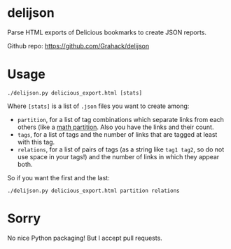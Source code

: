 delijson
========

Parse HTML exports of Delicious bookmarks to create JSON reports.

Github repo: <https://github.com/Grahack/delijson>

Usage
=====

`./delijson.py delicious_export.html [stats]`

Where `[stats]` is a list of `.json` files you want to create among:

* `partition`, for a list of tag combinations which separate links from each
  others (like a [math partition](https://en.wikipedia.org/wiki/Partition_of_a_set).
  Also you have the links and their count.
* `tags`, for a list of tags and the number of links that are tagged at least
  with this tag.
* `relations`, for a list of pairs of tags (as a string like `tag1 tag2`, so
  do not use space in your tags!) and the number of links in which they appear
  both.

So if you want the first and the last:  

`./delijson.py delicious_export.html partition relations`

Sorry
=====

No nice Python packaging! But I accept pull requests.


